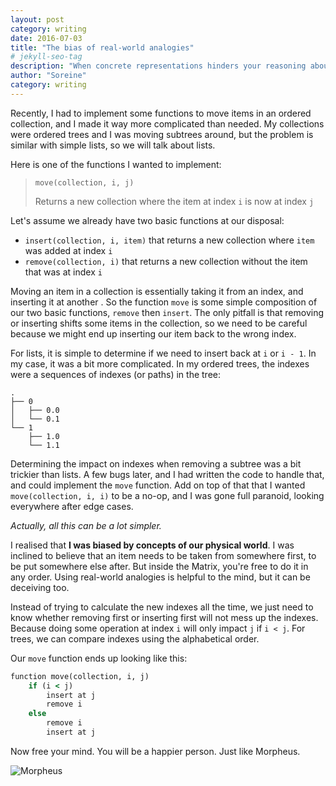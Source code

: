 ```yaml
---
layout: post
category: writing
date: 2016-07-03
title: "The bias of real-world analogies"
# jekyll-seo-tag
description: "When concrete representations hinders your reasoning about a problem."
author: "Soreine"
category: writing
---
```


<section>
<div markdown="1">
Recently, I had to implement some functions to move items in an ordered collection, and I made it way more complicated than needed. My collections were ordered trees and I was moving subtrees around, but the problem is similar with simple lists, so we will talk about lists.

Here is one of the functions I wanted to implement:

> `move(collection, i, j)`
>
> Returns a new collection where the item at index `i` is now at index `j`

Let's assume we already have two basic functions at our disposal:

- `insert(collection, i, item)` that returns a new collection where `item` was added at index `i`
- `remove(collection, i)` that returns a new collection without the item that was at index `i`

Moving an item in a collection is essentially taking it from an index, and inserting it at another . So the function `move` is some simple composition of our two basic functions, `remove` then `insert`. The only pitfall is that removing or inserting shifts some items in the collection, so we need to be careful because we might end up inserting our item back to the wrong index.

For lists, it is simple to determine if we need to insert back at `i` or `i - 1`. In my case, it was a bit more complicated. In my ordered trees, the indexes were a sequences of indexes (or paths) in the tree:

```
.
├── 0
│   ├── 0.0
│   └── 0.1
└── 1
    ├── 1.0
    └── 1.1
```

Determining the impact on indexes when removing a subtree was a bit trickier than lists. A few bugs later, and I had written the code to handle that, and could implement the `move` function. Add on top of that that I wanted `move(collection, i, i)` to be a no-op, and I was gone full paranoid, looking everywhere after edge cases.

</div>
</section>
<section>
<div markdown="1">

_Actually, all this can be a lot simpler._

</div>
</section>
<section>
<div markdown="1">

I realised that **I was biased by concepts of our physical world**. I was inclined to believe that an item needs to be taken from somewhere first, to be put somewhere else after. But inside the Matrix, you're free to do it in any order. Using real-world analogies is helpful to the mind, but it can be deceiving too.

Instead of trying to calculate the new indexes all the time, we just need to know whether removing first or inserting first will not mess up the indexes. Because doing some operation at index `i` will only impact `j` if `i < j`. For trees, we can compare indexes using the alphabetical order.

Our `move` function ends up looking like this:

```ruby
function move(collection, i, j)
    if (i < j)
        insert at j
        remove i
    else
        remove i
        insert at j
```

</div>
</section>
<section>
<div markdown="1">

Now free your mind. You will be a happier person. Just like Morpheus.

![Morpheus](/blog/images/morpheus.jpg)

</div>
</section>
